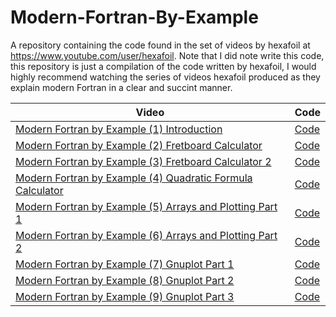 # Modern-Fortran-By-Example
A repository containing the code found in the set of videos by hexafoil at https://www.youtube.com/user/hexafoil. Note that I did note write this code, this repository is just a compilation of the code written by hexafoil, I would highly recommend watching the series of videos hexafoil produced as they explain  modern Fortran in a clear and succint manner.

 Video | Code
 --- | ---
 [Modern Fortran by Example (1) Introduction](https://www.youtube.com/watch?v=gSJhfnhs598) | [Code](https://github.com/roh6608/Modern-Fortran-By-Example/blob/main/introduction/particle.f03)
 [Modern Fortran by Example (2) Fretboard Calculator](https://www.youtube.com/watch?v=tXjzbVB_Wxw) | [Code](https://github.com/roh6608/Modern-Fortran-By-Example/blob/main/fretboardCalculator/fretcalc1.f03)
 [Modern Fortran by Example (3) Fretboard Calculator 2](https://www.youtube.com/watch?v=RMkC81ypj9s) | [Code](https://github.com/roh6608/Modern-Fortran-By-Example/blob/main/fretboardCalculator/fretcalc2.f03)
 [Modern Fortran by Example (4) Quadratic Formula Calculator](https://www.youtube.com/watch?v=aPfXH9Q3KFQ) | [Code](https://github.com/roh6608/Modern-Fortran-By-Example/blob/main/quadraticFormulaCalculator/quadform.f03)
 [Modern Fortran by Example (5) Arrays and Plotting Part 1](https://www.youtube.com/watch?v=kDXv1hxCdoc) | [Code](https://github.com/roh6608/Modern-Fortran-By-Example/blob/main/arraysAndPlotting/arrays.f03)
 [Modern Fortran by Example (6) Arrays and Plotting Part 2](https://www.youtube.com/watch?v=LqVkZbcoceY) | [Code](https://github.com/roh6608/Modern-Fortran-By-Example/blob/main/arraysAndPlotting/simple_plot.f03)
 [Modern Fortran by Example (7) Gnuplot Part 1](https://www.youtube.com/watch?v=z-3Q9sCuDqk) | [Code](https://github.com/roh6608/Modern-Fortran-By-Example/blob/main/gnuplot/gnuplot_fortran.f03)
 [Modern Fortran by Example (8) Gnuplot Part 2](https://www.youtube.com/watch?v=Xd2DIhxsLOI) | [Code](https://github.com/roh6608/Modern-Fortran-By-Example/blob/main/gnuplot/plotter.f03)
 [Modern Fortran by Example (9) Gnuplot Part 3](https://www.youtube.com/watch?v=jZ7uhZZHluI) | [Code](https://github.com/roh6608/Modern-Fortran-By-Example/blob/main/gnuplot/style.gnu)
